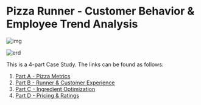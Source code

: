 # Pizza Runner - Customer Behavior & Employee Trend Analysis

![img](https://github.com/aishwaryaSudhakar01/8-Week-SQL-Challenge/assets/126569607/8cc4a987-b2e4-4003-8867-f7618dcfd389)

![erd](https://github.com/aishwaryaSudhakar01/8-Week-SQL-Challenge/assets/126569607/ca9210b9-9624-4d09-b031-6d2086d8d261)

This is a 4-part Case Study. The links can be found as follows:

1. [Part A - Pizza Metrics](https://github.com/aishwaryaSudhakar01/8-Week-SQL-Challenge/tree/main/Case%20Study%20%232/PART%20A)
2. [Part B - Runner & Customer Experience]()
3. [Part C - Ingredient Optimization]()
4. [Part D - Pricing & Ratings]()
